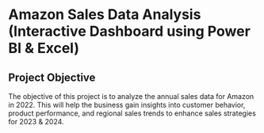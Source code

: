 # Amazon Sales Data Analysis (Interactive Dashboard using Power BI & Excel)
## Project Objective
The objective of this project is to analyze the annual sales data for Amazon in 2022. This will help the business gain insights into customer behavior, product performance, and regional sales trends to enhance sales strategies for 2023 & 2024.

